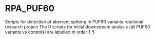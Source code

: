 # RPA_PUF60
Scripts for detection of aberrant splicing in PUF60 variants rotational research project
The R scripts for initial downstream analysis (all PUF60 variants vs controls) are labelled in order 1-5
